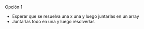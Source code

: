 Opción 1
- Esperar que se resuelva una x una y luego juntarlas en un array
- Juntarlas todo en una y luego resolverlas